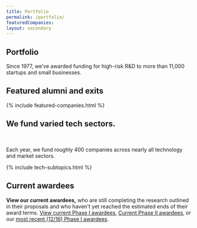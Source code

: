 ```yaml
---
title: Portfolio
permalink: /portfolio/
featuredCompanies:
layout: secondary
---
```

<section class="section-header">
<div class="usa-section usa-content usa-grid" markdown="1">

# Portfolio
<p class="text-medium">Since 1977, we’ve awarded funding for high-risk R&D to more than 11,000 startups and small businesses.</p>

</div>
</section>
<section class="usa-section usa-content usa-grid usa-section-tight-top" markdown="1">
<h2 class="subhead text-small">Featured alumni and exits</h2>
{% include featured-companies.html %}
</section>
<section class="usa-section usa-content usa-grid usa-section-tight-top">
<h2 class="text-large">We fund varied tech sectors.</h2>

 <p class="text-medium">Each year, we fund roughly 400 companies across nearly all technology and market sectors.</p>

{% include tech-subtopics.html %}
</section>

 <section class="usa-section usa-content usa-grid usa-section-tight-top" markdown="1">
 <h2 class="subhead text-small">Current awardees</h2>

**View our current awardees,** who are still completing the research outlined in their proposals and who haven't yet reached the estimated ends of their award terms. [View current Phase I awardees](), [Current Phase II awardees](), or our [most recent (12/16) Phase I awardees]().

<!--
## Awardees pages

Our current awardees pages feature information about Phase I and Phase II awardees who are actively using their funding. Recent awardees pages highlight companies that received funding during the previous solicitation period.

### Current awardees / Phase I

Phase 1 funding (up to $225,000 over 6-12 months) covers R&D, including exploration of product-market fit, prototyping, and planning to scale your technology.

### Current awardees / Phase II

Phase II funding (up to an additional $750,000 over two years) helps you continue the research you started in Phase I.

### Recent awardees
Recent awardees received funding during the last solicitation period, which closed in (December 2016). These awards were announced in (February 2016). -->

</section>
